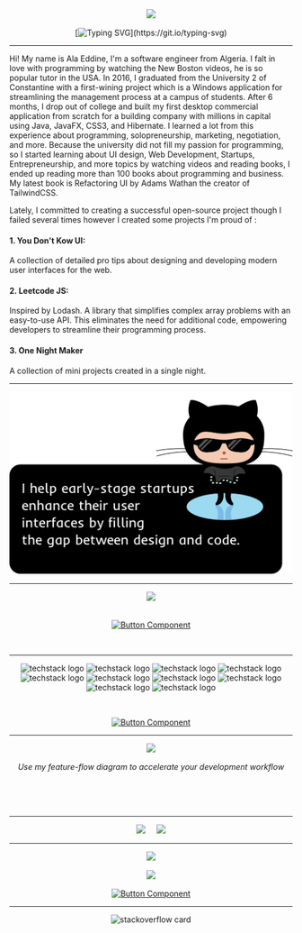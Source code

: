<div align="center">
<img src="https://github.com/MenaiAla/MenaiAla/blob/master/Github-Banner.png"/>
 </div>
 
 <div align='center'>
 
 [![Typing SVG](https://readme-typing-svg.herokuapp.com?font=Product+Sans&size=40&color=yellow&center=true&vCenter=true&width=1000&height=150&lines=Hallo!+Ich+bin+Aladdin;Software+Entwickler;Erstell+der+21.+Anwendungen;I+breathe+the+code+!;)](https://git.io/typing-svg)
 
 </div>

<hr>

Hi! My name is Ala Eddine, I'm a software engineer from Algeria. I falt in love with programming by watching the New Boston videos, he is so popular tutor in the USA. In 2016, I graduated from the University 2 of Constantine with a first-wining project which is a Windows application for streamlining the management process at a campus of students. After 6 months, I drop out of college and built my first desktop commercial application from scratch for a building company with millions in capital using Java, JavaFX, CSS3, and Hibernate. I learned a lot from this experience about programming, solopreneurship, marketing, negotiation, and more. Because the university did not fill my passion for programming, so I started learning about UI design, Web Development, Startups, Entrepreneurship, and more topics by watching videos and reading books, I ended up reading more than 100 books about programming and business. My latest book is Refactoring UI by Adams Wathan the creator of TailwindCSS.


Lately, I committed to creating a successful open-source project though I failed several times however I created some projects I'm proud of :

#### 1. You Don't Kow UI:
A collection of detailed pro tips about designing and developing modern user interfaces for the web.

#### 2. Leetcode JS:
Inspired by Lodash. A library that simplifies complex array problems with an easy-to-use API. This eliminates the need for additional code, empowering developers to streamline their programming process.

#### 3. One Night Maker
A collection of mini projects created in a single night.


<hr>

<div align="center">
 <img src="./Github-Vision.png">
 </div>
 <hr>
  
<div align="center">
 
<image src="https://github.com/MenaiAla/MenaiAla/blob/master/linkedin-tip-02.jpeg"/>
 
 </div>
 
 <br>
 
 <div align="center">

[![Button Component](https://readme-components.vercel.app/api?component=button&text=Discover+more+tips+on+Linkedin)](https://www.linkedin.com/in/alaedddine/recent-activity/shares/)
  
 </div>
 
 <br>
 
<hr>

<div align="center">
 
![techstack logo](https://readme-components.vercel.app/api?component=logo&logo=javascript&text=false&fill=f1ff00)
![techstack logo](https://readme-components.vercel.app/api?component=logo&logo=React&text=false&fill=0f3e7f)
![techstack logo](https://readme-components.vercel.app/api?component=logo&logo=Redux&text=false&fill=8200ff)
![techstack logo](https://readme-components.vercel.app/api?component=logo&logo=graphql&text=false&fill=ac00fc)
![techstack logo](https://readme-components.vercel.app/api?component=logo&logo=typescript&text=false&fill=0081ff)
![techstack logo](https://readme-components.vercel.app/api?component=logo&logo=npm&text=false&fill=e54e38)
![techstack logo](https://readme-components.vercel.app/api?component=logo&logo=sass&text=false&fill=ff7dba)
![techstack logo](https://readme-components.vercel.app/api?component=logo&logo=cypress&text=false&fill=85ff58)
![techstack logo](https://readme-components.vercel.app/api?component=logo&logo=jest&text=false&fill=00ff00)
![techstack logo](https://readme-components.vercel.app/api?component=logo&logo=git&text=false&fill=e54e38)
 
 </div>
 
 <br>
 
<div align="center">

[![Button Component](https://readme-components.vercel.app/api?component=button&text=Discover+my+stack+on+Stackshare)](https://stackshare.io/menaiala)
  
 </div>
 
 <hr>
 
 <div align="center">
 
<img data-ut="lightbox-image" src="./Feature-Flow.jpg" srcset="https://mir-s3-cdn-cf.behance.net/project_modules/disp/a4919c103353989.5f4b9158ea7cd.png 502w," sizes="(max-width: 502px) 100vw, 502px">

<br>

 <i>Use my feature-flow diagram to accelerate your development workflow</i>
 

<br>
<br>
<br>
 
 <hr>
 
 <a href="https://github.com/MenaiAla/You-Dont-Know-UI"><img src="https://github.com/MenaiAla/MenaiAla/blob/master/github-guideline-card.png"></a>
 <span>&nbsp;&nbsp;&nbsp;&nbsp;</span><a href="https://www.linkedin.com/in/alaedddine/recent-activity/shares/"><img src="https://github.com/MenaiAla/MenaiAla/blob/master/github-tips-card.png"></a>
 
<hr>
 
<p align="center">
 
<img data-ut="lightbox-image" src="https://mir-s3-cdn-cf.behance.net/project_modules/max_1200/66fea6103298067.5f49e1aa6a806.png" srcset="https://mir-s3-cdn-cf.behance.net/project_modules/disp/a4919c103353989.5f4b9158ea7cd.png 502w," sizes="(max-width: 502px) 100vw, 502px">
 
</p>

<p align="center">
 
<img data-ut="lightbox-image" src="https://mir-s3-cdn-cf.behance.net/project_modules/disp/a4919c103353989.5f4b9158ea7cd.png" srcset="https://mir-s3-cdn-cf.behance.net/project_modules/disp/a4919c103353989.5f4b9158ea7cd.png 502w," sizes="(max-width: 502px) 100vw, 502px">
 
</p>



[![Button Component](https://readme-components.vercel.app/api?component=button&text=Discover+my+UI+design+on+Behance)](https://www.behance.net/gallery/103649345/Watch-Streaming-App)

<hr>
 
  ![stackoverflow card](https://readme-components.vercel.app/api?component=stackoverflow&stackoverflowid=7551963&fill=linear-gradient%2862deg%2C%20%238EC5FC%200%25%2C%20%23E0C3FC%20100%25%29%3B%0A)
 
 </div>

</body>

